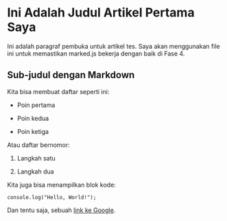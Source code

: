 # Ini Adalah Judul Artikel Pertama Saya
Ini adalah paragraf pembuka untuk artikel tes. Saya akan menggunakan file ini untuk memastikan marked.js bekerja dengan baik di Fase 4.

## Sub-judul dengan Markdown
Kita bisa membuat daftar seperti ini:

- Poin pertama

- Poin kedua

- Poin ketiga

Atau daftar bernomor:

1. Langkah satu

2. Langkah dua

Kita juga bisa menampilkan blok kode:
```
console.log("Hello, World!");
```

Dan tentu saja, sebuah [link ke Google](https://google.com).